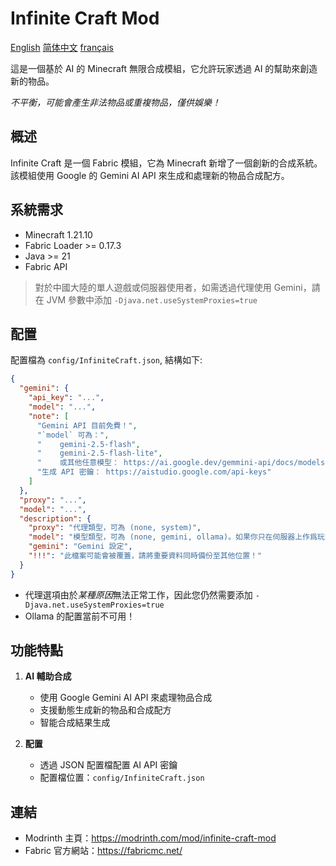# Infinite Craft Mod
[English](../README.md)
[简体中文](README.zh-CN.md)
[français](README.fr.md)

這是一個基於 AI 的 Minecraft 無限合成模組，它允許玩家透過 AI 的幫助來創造新的物品。

*不平衡，可能會產生非法物品或重複物品，僅供娛樂！*

## 概述

Infinite Craft 是一個 Fabric 模組，它為 Minecraft 新增了一個創新的合成系統。該模組使用 Google 的 Gemini AI API 來生成和處理新的物品合成配方。

## 系統需求

- Minecraft 1.21.10
- Fabric Loader >= 0.17.3
- Java >= 21
- Fabric API

> 對於中國大陸的單人遊戲或伺服器使用者，如需透過代理使用 Gemini，請在 JVM 參數中添加 `-Djava.net.useSystemProxies=true`

## 配置
配置檔為 `config/InfiniteCraft.json`, 結構如下:
```json
{
  "gemini": {
    "api_key": "...",
    "model": "...",
    "note": [
      "Gemini API 目前免費！",
      "`model` 可為：",
      "    gemini-2.5-flash",
      "    gemini-2.5-flash-lite",
      "    或其他任意模型： https://ai.google.dev/gemmini-api/docs/models",
      "生成 API 密鑰： https://aistudio.google.com/api-keys"
    ]
  },
  "proxy": "...",
  "model": "...",
  "description": {
    "proxy": "代理類型，可為 (none, system)",
    "model": "模型類型，可為 (none, gemini, ollama)。如果你只在伺服器上作爲玩家使用此模組，可設為 none",
    "gemini": "Gemini 設定",
    "!!!": "此檔案可能會被覆蓋，請將重要資料同時備份至其他位置！"
  }
}
```
+ 代理選項由於*某種原因*無法正常工作，因此您仍然需要添加 `-Djava.net.useSystemProxies=true` 
+ Ollama 的配置當前不可用！

## 功能特點

1. **AI 輔助合成**
   - 使用 Google Gemini AI API 來處理物品合成
   - 支援動態生成新的物品和合成配方
   - 智能合成結果生成

2. **配置**
   - 透過 JSON 配置檔配置 AI API 密鑰
   - 配置檔位置：`config/InfiniteCraft.json`

## 連結

- Modrinth 主頁：https://modrinth.com/mod/infinite-craft-mod
- Fabric 官方網站：https://fabricmc.net/